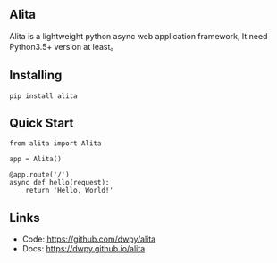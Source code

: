 ## Alita

Alita is a lightweight python async web application framework, It need Python3.5+ version at least。


## Installing
```
pip install alita
```

## Quick Start

```
from alita import Alita

app = Alita()

@app.route('/')
async def hello(request):
    return 'Hello, World!'
```

## Links

- Code: https://github.com/dwpy/alita
- Docs: https://dwpy.github.io/alita
